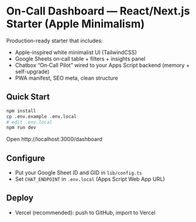 # On‑Call Dashboard — React/Next.js Starter (Apple Minimalism)

Production-ready starter that includes:
- Apple-inspired white minimalist UI (TailwindCSS)
- Google Sheets on‑call table + filters + insights panel
- Chatbox “On‑Call Pilot” wired to your Apps Script backend (memory + self-upgrade)
- PWA manifest, SEO meta, clean structure

## Quick Start
```bash
npm install
cp .env.example .env.local
# edit .env.local
npm run dev
```

Open http://localhost:3000/dashboard

## Configure
- Put your Google Sheet ID and GID in `lib/config.ts`
- Set `CHAT_ENDPOINT` in `.env.local` (Apps Script Web App URL)

## Deploy
- Vercel (recommended): push to GitHub, import to Vercel
